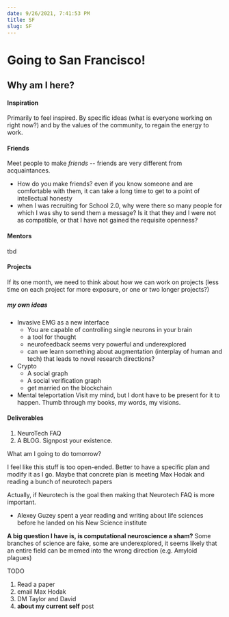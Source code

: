 ```yaml
---
date: 9/26/2021, 7:41:53 PM
title: SF
slug: SF
---
```


# Going to San Francisco!
## Why am I here?
#### Inspiration
Primarily to feel inspired. By specific ideas (what is everyone working on right now?) and by the values of the community, to regain the energy to work.

#### Friends
Meet people to make *friends* -- friends are very different from acquaintances. 
- How do you make friends? even if you know someone and are comfortable with them, it can take a long time to get to a point of intellectual honesty
- when I was recruiting for School 2.0, why were there so many people for which I was shy to send them a message? Is it that they and I were not as compatible, or that I have not gained the requisite openness?

#### Mentors
tbd

#### Projects
If its one month, we need to think about how we can work on projects (less time on each project for more exposure, or one or two longer projects?) 

##### my own ideas
- Invasive EMG as a new interface
  - You are capable of controlling single neurons in your brain
  - a tool for thought
  - neurofeedback seems very powerful and underexplored
  - can we learn something about augmentation (interplay of human and tech) that leads to novel research directions?
- Crypto
  - A social graph
  - A social verification graph
  - get married on the blockchain
- Mental teleportation
Visit my mind, but I dont have to be present for it to happen. Thumb through my books, my words, my visions.

#### Deliverables
1. NeuroTech FAQ
2. A BLOG. Signpost your existence.


What am I going to do tomorrow?


I feel like this stuff is too open-ended. Better to have a specific plan and modify it as I go. Maybe that concrete plan is meeting Max Hodak and reading a bunch of neurotech papers

Actually, if Neurotech is the goal then making that Neurotech FAQ is more important.
- Alexey Guzey spent a year reading and writing about life sciences before he landed on his New Science institute

**A big question I have is, is computational neuroscience a sham?** Some branches of science are fake, some are underexplored, it seems likely that an entire field can be memed into the wrong direction (e.g. Amyloid plagues)


TODO
1. Read a paper
2. email Max Hodak
3. DM Taylor and David
4. **about my current self** post